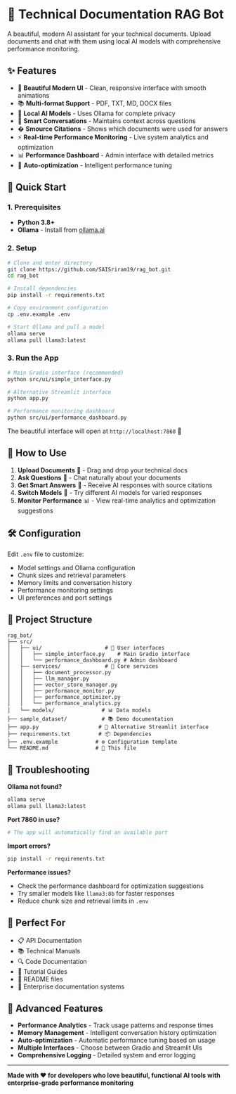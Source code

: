 # 🤖 Technical Documentation RAG Bot

A beautiful, modern AI assistant for your technical documents. Upload documents and chat with them using local AI models with comprehensive performance monitoring.

## ✨ Features

- 🎨 **Beautiful Modern UI** - Clean, responsive interface with smooth animations
- 📚 **Multi-format Support** - PDF, TXT, MD, DOCX files
- 🤖 **Local AI Models** - Uses Ollama for complete privacy
- 💬 **Smart Conversations** - Maintains context across questions
- � **Smource Citations** - Shows which documents were used for answers
- ⚡ **Real-time Performance Monitoring** - Live system analytics and optimization
- 📊 **Performance Dashboard** - Admin interface with detailed metrics
- 🔧 **Auto-optimization** - Intelligent performance tuning

## 🚀 Quick Start

### 1. Prerequisites
- **Python 3.8+**
- **Ollama** - Install from [ollama.ai](https://ollama.ai)

### 2. Setup
```bash
# Clone and enter directory
git clone https://github.com/SAISriram19/rag_bot.git
cd rag_bot

# Install dependencies
pip install -r requirements.txt

# Copy environment configuration
cp .env.example .env

# Start Ollama and pull a model
ollama serve
ollama pull llama3:latest
```

### 3. Run the App
```bash
# Main Gradio interface (recommended)
python src/ui/simple_interface.py

# Alternative Streamlit interface
python app.py

# Performance monitoring dashboard
python src/ui/performance_dashboard.py
```

The beautiful interface will open at `http://localhost:7860` 🎉

## 📖 How to Use

1. **Upload Documents** 📁 - Drag and drop your technical docs
2. **Ask Questions** 💬 - Chat naturally about your documents  
3. **Get Smart Answers** 🧠 - Receive AI responses with source citations
4. **Switch Models** 🔄 - Try different AI models for varied responses
5. **Monitor Performance** 📊 - View real-time analytics and optimization suggestions

## 🛠️ Configuration

Edit `.env` file to customize:
- Model settings and Ollama configuration
- Chunk sizes and retrieval parameters
- Memory limits and conversation history
- Performance monitoring settings
- UI preferences and port settings

## 📁 Project Structure

```
rag_bot/
├── src/
│   ├── ui/                    # 🎨 User interfaces
│   │   ├── simple_interface.py    # Main Gradio interface
│   │   └── performance_dashboard.py # Admin dashboard
│   ├── services/              # 🔧 Core services
│   │   ├── document_processor.py
│   │   ├── llm_manager.py
│   │   ├── vector_store_manager.py
│   │   ├── performance_monitor.py
│   │   ├── performance_optimizer.py
│   │   └── performance_analytics.py
│   └── models/               # 📊 Data models
├── sample_dataset/           # 📚 Demo documentation
├── app.py                   # 🎨 Alternative Streamlit interface
├── requirements.txt         # 📦 Dependencies
├── .env.example            # ⚙️ Configuration template
└── README.md               # 📖 This file
```

## 🔧 Troubleshooting

**Ollama not found?**
```bash
ollama serve
ollama pull llama3:latest
```

**Port 7860 in use?**
```bash
# The app will automatically find an available port
```

**Import errors?**
```bash
pip install -r requirements.txt
```

**Performance issues?**
- Check the performance dashboard for optimization suggestions
- Try smaller models like `llama3:8b` for faster responses
- Reduce chunk size and retrieval limits in `.env`

## 🎯 Perfect For

- 📋 API Documentation
- 📚 Technical Manuals  
- 🔍 Code Documentation
- 📖 Tutorial Guides
- 📝 README files
- 🏢 Enterprise documentation systems

## 🚀 Advanced Features

- **Performance Analytics** - Track usage patterns and response times
- **Memory Management** - Intelligent conversation history optimization
- **Auto-optimization** - Automatic performance tuning based on usage
- **Multiple Interfaces** - Choose between Gradio and Streamlit UIs
- **Comprehensive Logging** - Detailed system and error logging

---

**Made with ❤️ for developers who love beautiful, functional AI tools with enterprise-grade performance monitoring**
